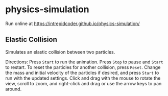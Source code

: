 # physics-simulation

Run online at https://intrepidcoder.github.io/physics-simulation/

## Elastic Collision

Simulates an elastic collision between two particles.

Directions: Press `Start` to run the animation. Press `Stop` to pause and `Start` to restart. To reset the particles for another collision, press `Reset`. Change the mass and initial velocity of the particles if desired, and press `Start` to run with the updated settings. Click and drag with the mouse to rotate the view, scroll to zoom, and right-click and drag or use the arrow keys to pan around.
